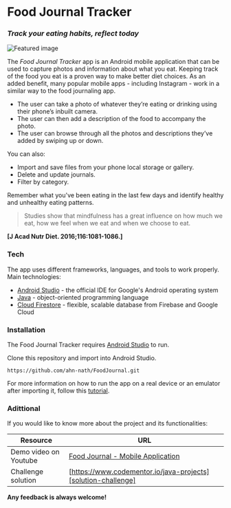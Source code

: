 # Food Journal Tracker
### _Track your eating habits, reflect today_

![Featured image](./featured_.png)



The _Food Journal Tracker_ app is an Android mobile application that can be used to capture photos and information about what you eat. Keeping track of the food you eat is a proven way to make better diet choices. As an added benefit, many popular mobile apps - including Instagram - work in a similar way to the food journaling app. 

  - The user can take a photo of whatever they’re eating or drinking using their phone’s inbuilt camera.
  - The user can then add a description of the food to accompany the photo.
  - The user can browse through all the photos and descriptions they’ve added by swiping up or down.

You can also:
  - Import and save files from your phone local storage or gallery.
  - Delete and update journals.
  - Filter by category.

Remember what you've been eating in the last few days and identify healthy and unhealthy eating patterns.  

> Studies show that mindfulness has a great influence
> on how much we eat, how we feel when we eat and when we choose to eat.
 
 **[J Acad Nutr Diet. 2016;116:1081-1086.]** 


### Tech

The app uses different frameworks, languages, and tools to work properly. Main technologies:

* [Android Studio] - the official IDE for Google's Android operating system
* [Java] - object-oriented programming language
* [Cloud Firestore] - flexible, scalable database from Firebase and Google Cloud

### Installation
The Food Journal Tracker requires [Android Studio](https://developer.android.com/studio)  to run.

Clone this repository and import into Android Studio.

```
https://github.com/ahn-nath/FoodJournal.git
```
For more information on how to run the app on a real device or an emulator after importing it, follow this [tutorial](https://developer.android.com/training/basics/firstapp/running-app).

### Adittional 

If you would like to know more about the project and its functionalities:

| Resource | URL|
| ------ | ------ |
| Demo video on Youtube | [Food Journal - Mobile Application][youtube-demo] |
| Challenge solution | [https://www.codementor.io/java-projects][solution-challenge] |


**Any feedback is always welcome!**

[//]: # (These are reference links used in the body of this note and get stripped out when the markdown processor does its job.)


   [Android Studio]: <https://developer.android.com/studio>
   [Java]: <https://www.java.com/>
   [Cloud Firestore]: <https://firebase.google.com/>

   [youtube-demo]: <https://www.youtube.com/watch?v=4Ho6JYXX9-Y&t=215s>
   [solution-challenge]: <https://www.codementor.io/project-solutions/bcyt4asqy9>
  

 

